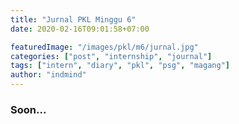 ```yaml
---
title: "Jurnal PKL Minggu 6"
date: 2020-02-16T09:01:58+07:00

featuredImage: "/images/pkl/m6/jurnal.jpg"
categories: ["post", "internship", "journal"]
tags: ["intern", "diary", "pkl", "psg", "magang"]
author: "indmind"
---
```


### Soon...
